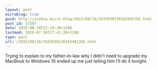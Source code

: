 ```yaml
---
layout: post
microblog: true
guid: http://joshua.micro.blog/2015/08/18/t633599130162491392.html
post_id: 37387
date: 2015-08-18T22:19:38+1100
lastmod: 2019-07-30T17:41:28+1100
type: post
url: /2015/08/18/t633599130162491392.html
---
```

Trying to explain to my father-in-law why I didn't need to upgrade my MacBook to Windows 10 ended up me just telling him I'll do it tonight.
